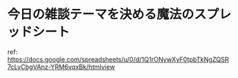 # 今日の雑談テーマを決める魔法のスプレッドシート

ref: <https://docs.google.com/spreadsheets/u/0/d/1Q1rONywXyF0tpbTkNgZQSR7cLyCbgVAnz-YRM6vqxBk/htmlview>

